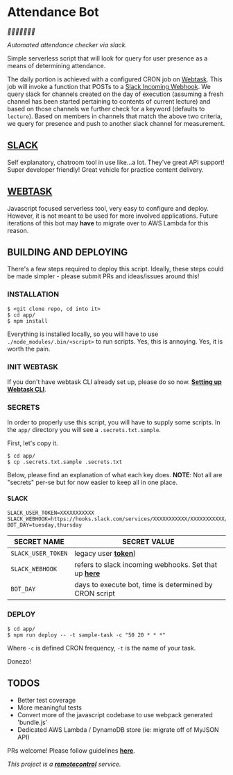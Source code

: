 # Attendance Bot 

*🎉🎈🎂🍾🎊🍻💃*

*Automated attendance checker via slack.*

Simple serverless script that will look for query for user presence as a means of determining attendance.

The daily portion is achieved with a configured CRON job on [Webtask](https://webtask.io/). This job will invoke a function that POSTs to a [Slack Incoming Webhook](https://api.slack.com/incoming-webhooks). We query slack for channels created on the day of execution (assuming a fresh channel has been started pertaining to contents of current lecture) and based on those channels we further check for a keyword (defaults to `lecture`). Based on members in channels that match the above two criteria, we query for presence and push to another slack channel for measurement.

## [SLACK](https://www.slack.com)

Self explanatory, chatroom tool in use like...a lot. They've great API support! Super developer friendly! Great vehicle for practice content delivery.

## [WEBTASK](https://www.webtask.io)

Javascript focused serverless tool, very easy to configure and deploy. However, it is not meant to be used for more involved applications. Future iterations of this bot may **have** to migrate over to AWS Lambda for this reason.

## BUILDING AND DEPLOYING

There's a few steps required to deploy this script. Ideally, these steps could be made simpler - please submit PRs and ideas/issues around this!

### INSTALLATION

```
$ <git clone repo, cd into it>
$ cd app/
$ npm install
```

Everything is installed locally, so you will have to use `./node_modules/.bin/<script>` to run scripts. Yes, this is annoying. Yes, it is worth the pain.

### INIT WEBTASK

If you don't have webtask CLI already set up, please do so now. **[Setting up Webtask CLI](https://webtask.io/docs/wt-cli)**.

### SECRETS

In order to properly use this script, you will have to supply some scripts. In the `app/` directory you will see a `.secrets.txt.sample`.

First, let's copy it.

```
$ cd app/
$ cp .secrets.txt.sample .secrets.txt
```

Below, please find an explanation of what each key does. **NOTE**: Not all are "secrets" per-se but for now easier to keep all in one place. 

#### SLACK

```
SLACK_USER_TOKEN=XXXXXXXXXXX
SLACK_WEBHOOK=https://hooks.slack.com/services/XXXXXXXXXXX/XXXXXXXXXXX/XXXXXXXXXXX
BOT_DAY=tuesday,thursday
```

| SECRET NAME  | SECRET VALUE |
| ------------- | ------------- |
| `SLACK_USER_TOKEN` | legacy user **[token](https://api.slack.com/custom-integrations/legacy-tokens)**) |
| `SLACK_WEBHOOK` | refers to slack incoming webhooks. Set that up **[here](https://api.slack.com/incoming-webhooks)** |
| `BOT_DAY` | days to execute bot, time is determined by CRON script |

### DEPLOY

```
$ cd app/
$ npm run deploy -- -t sample-task -c "50 20 * * *"
```

Where `-c` is defined CRON frequency, `-t` is the name of your task. 

Donezo!

## TODOS

* Better test coverage
* More meaningful tests
* Convert more of the javascript codebase to use webpack generated 'bundle.js'
* Dedicated AWS Lambda / DynamoDB store (ie: migrate off of MyJSON API)

PRs welcome! Please follow guidelines **[here](https://github.com/mottaquikarim/remotecontrol/blob/master/CONTRIBUTE.md)**.

*This project is a **[remotecontrol](https://github.com/mottaquikarim/remotecontrol)** service.*
